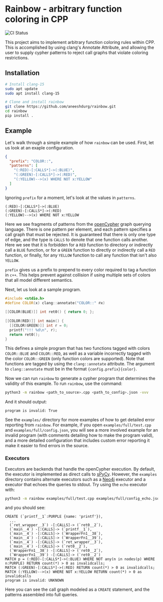 # Rainbow - arbitrary function coloring in CPP

![CI Status](https://github.com/aneeshdurg/rainbow/actions/workflows/test.yml/badge.svg)

This project aims to implement arbitrary function coloring rules within CPP.
This is accomplished by using clang's Annotate Attribute, and allowing the user
to supply cypher patterns to reject call graphs that violate coloring
restrictions.

## Installation

```bash
# Install clang-15
sudo apt update
sudo apt install clang-15

# Clone and install rainbow
git clone https://github.com/aneeshdurg/rainbow.git
cd rainbow
pip install .
```

## Example

Let's walk through a simple example of how `rainbow` can be used.
First, let us look at an exaple configuration.

```json
{
  "prefix": "COLOR::",
  "patterns": [
    "(:RED)-[:CALLS*]->(:BLUE)",
    "(:GREEN)-[:CALLS*]->(:RED)",
    "(:YELLOW)-->(x) WHERE NOT x:YELLOW"
  ]
}
```

Ignoring `prefix` for a moment, let's look at the values in `patterns`.

```cypher
(:RED)-[:CALLS*]->(:BLUE)
(:GREEN)-[:CALLS*]->(:RED)
(:YELLOW)-->(x) WHERE NOT x:YELLOW
```

Here we see fragments of patterns from the
[openCypher](https://github.com/opencypher/openCypher/) graph querying language.
There is one pattern per element, and each pattern specifies a call graph that must
be rejected. It is guaranteed that there is only one type of edge, and the type
is `CALLS` to denote that one function calls another. Here we see that it is
forbidden for a `RED` function to directory or indirectly call a `BLUE`
function, or for a `GREEN` function to directly or indirectly
call a `RED` function, or finally, for any `YELLOW` function to call any
function that isn't also `YELLOW`.

`prefix` gives us a prefix to prepend to every color required to tag a function
in `c++`. This helps prevent against collision if using multiple sets of colors
that all model different semantics.

Next, let us look at a sample program.

```cpp
#include <stdio.h>
#define COLOR(x) clang::annotate("COLOR::" #x)
                                               
[[COLOR(BLUE)]] int ret0() { return 0; };
                                               
[[COLOR(RED)]] int main() {
  [[COLOR(GREEN)]] int r = 0;
  printf("!!! %d\n", r);
  return ret0();
}
```

This defines a simple program that has two functions tagged with colors
`COLOR::BLUE` and `COLOR::RED`, as well as a variable incorrectly tagged with
the color `COLOR::GREEN` (only function colors are supported). Note that
functions are tagged by using the `clang::annotate` attribute. The argument to
`clang::annotate` must be in the format `{config.prefix}{color}`.

Now we can run `rainbow` to generate a cypher program that determines the
validity of this example. To run `rainbow`, use the command:

```bash
python3 -m rainbow <path_to_source>.cpp <path_to_config>.json -vvv
```

And it should output:

```
program is invalid: True
```

See the `examples/` directory for more examples of how to get
detailed error reporting from `rainbow`. For example, if you open
`examples/full/test.cpp` and `examples/full/config.json`, you will see a more
involved example for an invalid program (with comments detailing how to make the
program valid), and a more detailed configuration that includes custom error
reporting it make it easier to find errors in the source.

### Executors

Executors are backends that handle the openCypher execution. By default, the
executor is implemented as direct calls to [sPyCy](https://github.com/aneeshdurg/spycy).
However, the `examples` directory contains alternate executors such as a
[Neo4j](https://github.com/neo4j/neo4j) executor and a executor that echoes the
queries to stdout. Try using the `echo` executor with:

```bash
python3 -m rainbow examples/full/test.cpp examples/full/config_echo.json
```

and you should see:

```cypher
CREATE (`printf__1`:PURPLE {name: 'printf'}),
  ...
  (`ret_wrapper__3`) -[:CALLS]-> (`ret0__2`),
  (`main__4`) -[:CALLS]-> (`printf__1`),
  (`main__4`) -[:CALLS]-> (`WrapperFn1__38`),
  (`main__4`) -[:CALLS]-> (`WrapperFn1__39`),
  (`main__4`) -[:CALLS]-> (`ret_wrapper__3`),
  (`main__4`) -[:CALLS]-> (`ret0__2`),
  (`WrapperFn1__38`) -[:CALLS]-> (`ret0__2`),
  (`WrapperFn1__39`) -[:CALLS]-> (`ret0__2`)
MATCH p = (:RED)-[:CALLS*]->(:BLUE) WHERE NOT any(n in nodes(p) WHERE n:PURPLE) RETURN count(*) > 0 as invalidcalls;
MATCH (:GREEN)-[:CALLS*]->(:RED) RETURN count(*) > 0 as invalidcalls;
MATCH (:YELLOW)-->(x) WHERE NOT x:YELLOW RETURN count(*) > 0 as invalidcalls
program is invalid: UNKNOWN
```

Here you can see the call graph modeled as a `CREATE` statement, and the
patterns assembled into full queries.
